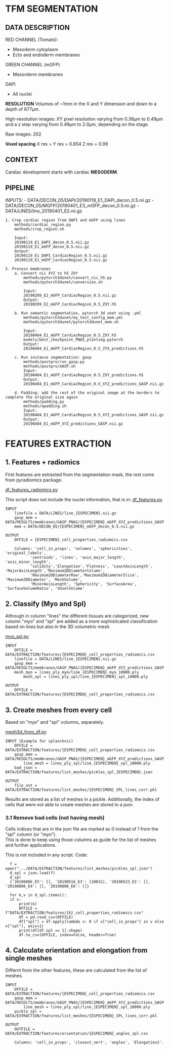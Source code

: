 # TFM SEGMENTATION


## DATA DESCRIPTION

RED CHANNEL (Tomato): 
  - Mesoderm cytoplasm 
  - Ecto and endoderm membranes

GREEN CHANNEL (mGFP)
  - Mesorderm membranes

DAPI
  - All nuclei 


**RESOLUTION**
Volumes of ~1mm in the X and Y dimension and down to a depth of 677µm.

High-resolution images:  XY pixel resolution varying from 0.38µm to 0.49µm and a z step varying from 0.49µm to 2.0µm, depending on the stage.

Raw images: 202

**Voxel spacing**
X res = Y res = 0.854
Z res = 0.99



## CONTEXT

Cardiac development starts with cardiac **MESODERM**. 


## PIPELINE

INPUTS: 
	- DATA/DECON_05/DAPI/20190119_E1_DAPI_decon_0.5.nii.gz
	- DATA/DECON_05/MGFP/20190401_E3_mGFP_decon_0.5.nii.gz
	- DATA/LINES/line_20190401_E2.nii.gz
	

	1. Crop cardiac region from DAPI and mGFP using lines
		methods/cardiac_region.py
		methods/crop_region.sh

		Input: 
		20190119_E1_DAPI_decon_0.5.nii.gz
		20190119_E1_mGFP_decon_0.5.nii.gz
		Output: 
		20190119_E1_DAPI_CardiacRegion_0.5.nii.gz
		20190119_E1_mGFP_CardiacRegion_0.5.nii.gz

	2. Process membranes
		a. Convert nii XYZ to h5 ZXY 
			methods/pytorch3dunet/convert_nii_h5.py 
			methods/pytorch3dunet/conversion.sh
			
			Input: 
			20190209_E2_mGFP_CardiacRegion_0.5.nii.gz
			Output: 
			20190209_E2_mGFP_CardiacRegion_0.5_ZXY.h5
			
		b. Run semantic segmentation, pytorch 3d unet using .yml 
			methods/pytorch3dunet/my_test_config_mem.yml
			methods/pytorch3dunet/pytorch3dunet_mem.sh
			
			Input: 
			20190404_E1_mGFP_CardiacRegion_0.5_ZXY.h5
			models/best_checkpoint_PNAS_plantseg.pytorch
			Output: 
			20190404_E1_mGFP_CardiacRegion_0.5_ZYX_predictions.h5
			
		c. Run instance segmentation: gasp 
			methods/postpro/run_gasp.py 
			methods/postpro/GASP.sh
			Input:
			20190404_E1_mGFP_CardiacRegion_0.5_ZXY_predictions.h5
			Output:
			20190404_E1_mGFP_CardiacRegion_0.5_XYZ_predictions_GASP.nii.gz
			
		d. Padding: add the rest of the original image at the borders to complete the original size again 
			methods/padding.py 
			methods/apadding.sh
			Input:
			20190404_E1_mGFP_CardiacRegion_0.5_XYZ_predictions_GASP.nii.gz
			Output:
			20190404_E1_mGFP_XYZ_predictions_GASP.nii.gz
			
			
			
			
# FEATURES EXTRACTION

## 1. Features + radiomics

First features are extracted from the segmentation mask, the rest come from pyradiomics package.

[df_features_radiomics.py](https://github.com/danielavarelat/TFM/blob/master/methods/extraction/df_features_radiomics.py)

This script does not include the nuclei information, that is in: [df_features.py](https://github.com/danielavarelat/TFM/blob/master/methods/extraction/df_features.py)

	INPUT
		linefile = DATA/LINES/line_{ESPECIMEN}.nii.gz
		gasp_mem = DATA/RESULTS/membranes/GASP_PNAS/{ESPECIMEN}_mGFP_XYZ_predictions_GASP.nii.gz
		mem = DATA/DECON_05/{ESPECIMEN}_mGFP_decon_0.5.nii.gz
	
	OUTPUT
		DFFILE = {ESPECIMEN}_cell_properties_radiomics.csv
		
		Columns: 'cell_in_props', 'volumes', 'sphericities', 'original_labels',
		       'centroids', 'lines', 'axis_major_length', 'axis_minor_length',
		       'solidity','Elongation','Flatness', 'LeastAxisLength', 'MajorAxisLength','Maximum2DDiameterColumn', 
		       'Maximum2DDiameterRow','Maximum2DDiameterSlice', 'Maximum3DDiameter', 'MeshVolume',
		       'MinorAxisLength', 'Sphericity', 'SurfaceArea', 'SurfaceVolumeRatio', 'VoxelVolume'
		       
		       
## 2. Classify (Myo and Spl)

Although in column "lines" the different tissues are categorized, new column "myo" and "spl" are added as a more sophisticated classification based on lines but also in the 3D volumetric mesh. 

[myo_spl.py](https://github.com/danielavarelat/TFM/blob/master/methods/extraction/myo_spl.py)

	INPUT
		DFFILE = DATA/EXTRACTION/features/{ESPECIMEN}_cell_properties_radiomics.csv
		linefile = DATA/LINES/line_{ESPECIMEN}.nii.gz
		gasp_mem = DATA/RESULTS/membranes/GASP_PNAS/{ESPECIMEN}_mGFP_XYZ_predictions_GASP.nii.gz
		mesh_myo = lines_ply_myo/line_{ESPECIMEN}_myo_10000.ply
        	mesh_spl = lines_ply_spl/line_{ESPECIMEN}_spl_10000.ply

	OUTPUT
		DFFILE = DATA/EXTRACTION/features/{ESPECIMEN}_cell_properties_radiomics.csv
	    
	   
## 3. Create meshes from every cell

Based on "myo" and "spl" columns, separately. 

[mesh3d_from_df.py](https://github.com/danielavarelat/TFM/blob/master/methods/extraction/mesh3d_from_df.py)

	INPUT (Example for splanchnic)
		DFFILE = DATA/EXTRACTION/features/{ESPECIMEN}_cell_properties_radiomics.csv
		gasp_mem = DATA/RESULTS/membranes/GASP_PNAS/{ESPECIMEN}_mGFP_XYZ_predictions_GASP.nii.gz
        	line_mesh = lines_ply_spl/line_{ESPECIMEN}_spl_10000.ply
		bad_json = DATA/EXTRACTION/features/list_meshes/pickles_spl_{ESPECIMEN}.json
	
	OUTPUT
		file_out = DATA/EXTRACTION/features/list_meshes/{ESPECIMEN}_SPL_lines_corr.pkl

Results are stored as a list of meshes in a pickle. Additionally, the index of cells that were not able to create meshes are stored in a json. 

### 3.1 Remove bad cells (not having mesh)

Cells indices that are in the json file are marked as 0 instead of 1 from the "spl" column (or "myo").  
This is done to keep using those columns as guide for the list of meshes and further applications. 
		
This is not included in any script. Code:
	
      f = open(".../DATA/EXTRACTION/features/list_meshes/pickles_spl.json")
      d_spl = json.load(f)
      d_spl
      {'20190806_E5': [], '20190516_E3': [10831], '20190523_E1': [], '20190806_E4': [], '20190806_E6': []}
      
      for k,v in d_spl.items(): 
      if v:
          print(k)
          DFFILE = f"DATA/EXTRACTION/features/{k}_cell_properties_radiomics.csv"
          df = pd.read_csv(DFFILE)
          df["spl"] = df.apply(lambda x: 0 if x["cell_in_props"] in v else x["spl"], axis=1)
          print(df[df.spl == 1].shape)
          df.to_csv(DFFILE, index=False, header=True)

## 4. Calculate orientation and elongation from single meshes
	
Differnt from the other features, these are calculated from the list of meshes. 

	INPUT 
		DFFILE = DATA/EXTRACTION/features/{ESPECIMEN}_cell_properties_radiomics.csv
		gasp_mem = DATA/RESULTS/membranes/GASP_PNAS/{ESPECIMEN}_mGFP_XYZ_predictions_GASP.nii.gz
        	line_mesh = lines_ply_spl/line_{ESPECIMEN}_spl_10000.ply
		pickle_spl = DATA/EXTRACTION/features/list_meshes/{ESPECIMEN}_SPL_lines_corr.pkl
	
	OUTPUT
		OUTFILE = DATA/EXTRACTION/features/orientation/{ESPECIMEN}_angles_spl.csv
		
		Columns: 'cell_in_props', 'closest_vert', 'angles', 'Elongation2'. 
		







